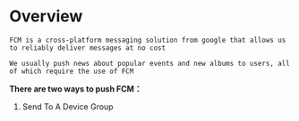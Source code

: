 # Overview

```
FCM is a cross-platform messaging solution from google that allows us to reliably deliver messages at no cost

We usually push news about popular events and new albums to users, all of which require the use of FCM
```

**There are two ways to push FCM：**

1. Send To A Device Group